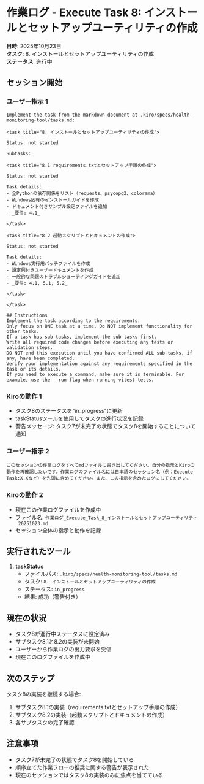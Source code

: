 # 作業ログ - Execute Task 8: インストールとセットアップユーティリティの作成

**日時**: 2025年10月23日  
**タスク**: 8. インストールとセットアップユーティリティの作成  
**ステータス**: 進行中

## セッション開始

### ユーザー指示 1
```
Implement the task from the markdown document at .kiro/specs/health-monitoring-tool/tasks.md:
        
<task title="8. インストールとセットアップユーティリティの作成">

Status: not started

Subtasks:

<task title="8.1 requirements.txtとセットアップ手順の作成">

Status: not started

Task details:
- 全Pythonの依存関係をリスト（requests、psycopg2、colorama）
- Windows固有のインストールガイドを作成
- ドキュメント付きサンプル設定ファイルを追加
- _要件: 4.1_

</task>

<task title="8.2 起動スクリプトとドキュメントの作成">

Status: not started

Task details:
- Windows実行用バッチファイルを作成
- 設定例付きユーザードキュメントを作成
- 一般的な問題のトラブルシューティングガイドを追加
- _要件: 4.1, 5.1, 5.2_

</task>

</task>

## Instructions
Implement the task according to the requirements.
Only focus on ONE task at a time. Do NOT implement functionality for other tasks.
If a task has sub-tasks, implement the sub-tasks first.
Write all required code changes before executing any tests or validation steps.
DO NOT end this execution until you have confirmed ALL sub-tasks, if any, have been completed.
Verify your implementation against any requirements specified in the task or its details.
If you need to execute a command, make sure it is terminable. For example, use the --run flag when running vitest tests.
```

### Kiroの動作 1
- タスク8のステータスを"in_progress"に更新
- taskStatusツールを使用してタスクの進行状況を記録
- 警告メッセージ: タスク7が未完了の状態でタスク8を開始することについて通知

### ユーザー指示 2
```
このセッションの作業ログをすべてmdファイルに書き出してください。自分の指示とKiroの動作を再確認したいです。作業ログのファイル名には日本語のセッション名（例：Execute Task:X.Xなど）を先頭に含めてください。また、この指示を含めたログにしてください。
```

### Kiroの動作 2
- 現在この作業ログファイルを作成中
- ファイル名: `作業ログ_Execute_Task_8_インストールとセットアップユーティリティ_20251023.md`
- セッション全体の指示と動作を記録

## 実行されたツール

1. **taskStatus**
   - ファイルパス: `.kiro/specs/health-monitoring-tool/tasks.md`
   - タスク: `8. インストールとセットアップユーティリティの作成`
   - ステータス: `in_progress`
   - 結果: 成功（警告付き）

## 現在の状況

- タスク8が進行中ステータスに設定済み
- サブタスク8.1と8.2の実装が未開始
- ユーザーから作業ログの出力要求を受信
- 現在このログファイルを作成中

## 次のステップ

タスク8の実装を継続する場合:
1. サブタスク8.1の実装（requirements.txtとセットアップ手順の作成）
2. サブタスク8.2の実装（起動スクリプトとドキュメントの作成）
3. 各サブタスクの完了確認

## 注意事項

- タスク7が未完了の状態でタスク8を開始している
- 順序立てた作業フローの推奨に関する警告が表示された
- 現在のセッションではタスク8の実装のみに焦点を当てている